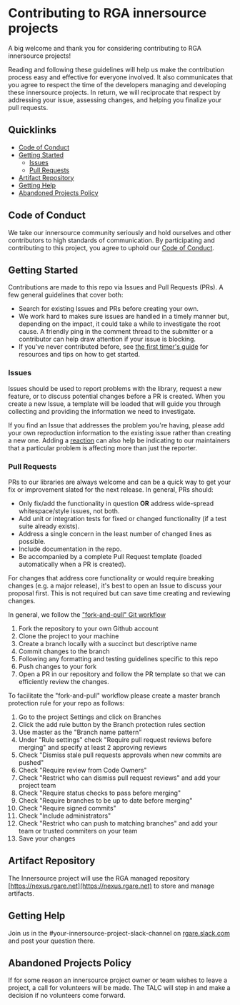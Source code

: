 # Contributing to RGA innersource projects

A big welcome and thank you for considering contributing to RGA innersource projects!

Reading and following these guidelines will help us make the contribution process easy and effective for everyone involved. It also communicates that you agree to respect the time of the developers managing and developing these innersource projects. In return, we will reciprocate that respect by addressing your issue, assessing changes, and helping you finalize your pull requests.

## Quicklinks

* [Code of Conduct](#code-of-conduct)
* [Getting Started](#getting-started)
  * [Issues](#issues)
  * [Pull Requests](#pull-requests)
* [Artifact Repository](#artifact-repository)
* [Getting Help](#getting-help)
* [Abandoned Projects Policy](#abandoned-projects-policy)

## Code of Conduct

We take our innersource community seriously and hold ourselves and other contributors to high standards of communication. By participating and contributing to this project, you agree to uphold our [Code of Conduct](https://www.rgare.com/docs/default-source/regulatory-documents/rga-code-of-conduct.pdf).

## Getting Started

Contributions are made to this repo via Issues and Pull Requests (PRs). A few general guidelines that cover both:

* Search for existing Issues and PRs before creating your own.
* We work hard to makes sure issues are handled in a timely manner but, depending on the impact, it could take a while to investigate the root cause. A friendly ping in the comment thread to the submitter or a contributor can help draw attention if your issue is blocking.
* If you've never contributed before, see [the first timer's guide](someplace) for resources and tips on how to get started.

### Issues

Issues should be used to report problems with the library, request a new feature, or to discuss potential changes before a PR is created. When you create a new Issue, a template will be loaded that will guide you through collecting and providing the information we need to investigate.

If you find an Issue that addresses the problem you're having, please add your own reproduction information to the existing issue rather than creating a new one. Adding a [reaction](https://github.blog/2016-03-10-add-reactions-to-pull-requests-issues-and-comments/) can also help be indicating to our maintainers that a particular problem is affecting more than just the reporter.

### Pull Requests

PRs to our libraries are always welcome and can be a quick way to get your fix or improvement slated for the next release. In general, PRs should:

* Only fix/add the functionality in question **OR** address wide-spread whitespace/style issues, not both.
* Add unit or integration tests for fixed or changed functionality (if a test suite already exists).
* Address a single concern in the least number of changed lines as possible.
* Include documentation in the repo.
* Be accompanied by a complete Pull Request template (loaded automatically when a PR is created).

For changes that address core functionality or would require breaking changes (e.g. a major release), it's best to open an Issue to discuss your proposal first. This is not required but can save time creating and reviewing changes.

In general, we follow the ["fork-and-pull" Git workflow](https://github.com/susam/gitpr)

1. Fork the repository to your own Github account
2. Clone the project to your machine
3. Create a branch locally with a succinct but descriptive name
4. Commit changes to the branch
5. Following any formatting and testing guidelines specific to this repo
6. Push changes to your fork
7. Open a PR in our repository and follow the PR template so that we can efficiently review the changes.

To facilitate the "fork-and-pull" workflow please create a master branch protection rule for your repo as follows:

1. Go to the project Settings and click on Branches
2. Click the add rule button by the Branch protection rules section
3. Use master as the "Branch name pattern"
4. Under "Rule settings" check "Require pull request reviews before merging" and specify at least 2 approving reviews
5. Check "Dismiss stale pull requests approvals when new commits are pushed"
6. Check "Require review from Code Owners"
7. Check "Restrict who can dismiss pull request reviews" and add your project team
8. Check "Require status checks to pass before merging"
9. Check "Require branches to be up to date before merging"
10. Check "Require signed commits"
11. Check "Include administrators"
12. Check "Restrict who can push to matching branches" and add your team or trusted commiters on your team
13. Save your changes

## Artifact Repository

The Innersource project will use the RGA managed repository [https://nexus.rgare.net](https://nexus.rgare.net) to store and manage artifacts.

## Getting Help

Join us in the #your-innersource-project-slack-channel on [rgare.slack.com](https://rgare.slack.com) and post your question there.

## Abandoned Projects Policy

If for some reason an innersource project owner or team wishes to leave a project, a call for volunteers will be made.  The TALC will step in and make a decision if no volunteers come forward.
